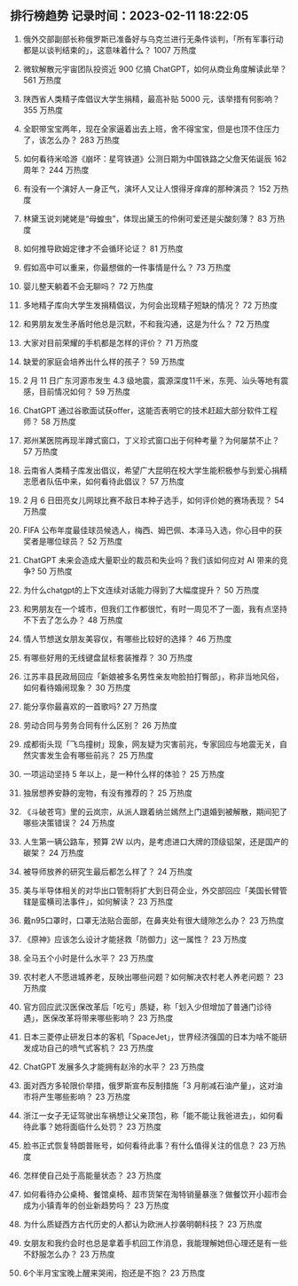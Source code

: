 
## 排行榜趋势 记录时间：2023-02-11 18:22:05
  
  1. 俄外交部副部长称俄罗斯已准备好与乌克兰进行无条件谈判，「所有军事行动都是以谈判结束的」，这意味着什么？ 1007 万热度
    
  2. 微软解散元宇宙团队投资近 900 亿搞 ChatGPT，如何从商业角度解读此举？ 561 万热度
    
  3. 陕西省人类精子库倡议大学生捐精，最高补贴 5000 元，该举措有何影响？ 355 万热度
    
  4. 全职带宝宝两年，现在全家逼着出去上班，舍不得宝宝，但是也顶不住压力了，该怎么办？ 283 万热度
    
  5. 如何看待米哈游《崩坏：星穹铁道》公测日期为中国铁路之父詹天佑诞辰 162 周年？ 244 万热度
    
  6. 有没有一个演好人一身正气，演坏人又让人恨得牙痒痒的那种演员？ 152 万热度
    
  7. 林黛玉说刘姥姥是“母蝗虫”，体现出黛玉的伶俐可爱还是尖酸刻薄？ 83 万热度
    
  8. 如何推导欧姆定律才不会循环论证？ 81 万热度
    
  9. 假如高中可以重来，你最想做的一件事情是什么？ 73 万热度
    
  10. 婴儿整天躺着不会无聊吗？ 72 万热度
    
  11. 多地精子库向大学生发捐精倡议，为何会出现精子短缺的情况？ 72 万热度
    
  12. 和男朋友发生矛盾时他总是沉默，不和我沟通，这是为什么？ 72 万热度
    
  13. 大家对目前荣耀的手机都是怎样的评价？ 71 万热度
    
  14. 缺爱的家庭会培养出什么样的孩子？ 59 万热度
    
  15. 2 月 11 日广东河源市发生 4.3 级地震，震源深度11千米，东莞、汕头等地有震感，目前情况如何？ 59 万热度
    
  16. ChatGPT 通过谷歌面试获offer，这能否表明它的技术赶超大部分软件工程师？ 58 万热度
    
  17. 郑州某医院再现半蹲式窗口，丁义珍式窗口出于何种考量？为何屡禁不止？ 57 万热度
    
  18. 云南省人类精子库发出倡议，希望广大昆明在校大学生能积极参与到爱心捐精志愿者队伍中来，如何看待此倡议？ 57 万热度
    
  19. 2 月 6 日田亮女儿网球比赛不敌日本种子选手，如何评价她的赛场表现？ 54 万热度
    
  20. FIFA 公布年度最佳球员候选人，梅西、姆巴佩、本泽马入选，你心目中的获奖者是哪位球员？ 52 万热度
    
  21. ChatGPT 未来会造成大量职业的裁员和失业吗？我们该如何应对 AI 带来的竞争? 50 万热度
    
  22. 为什么chatgpt的上下文连续对话能力得到了大幅度提升？ 50 万热度
    
  23. 和男朋友在一个城市，但我们工作都很忙，有时一周见不了一面，我有点坚持不下去了怎么办？ 48 万热度
    
  24. 情人节想送女朋友美容仪，有哪些比较好的选择？ 46 万热度
    
  25. 有哪些好用的无线键盘鼠标套装推荐？ 30 万热度
    
  26. 江苏丰县民政局回应「新娘被多名男性亲友吻脸拍打臀部」，称非当地风俗，如何看待婚闹现象？ 30 万热度
    
  27. 能分享你最喜欢的一首歌吗? 27 万热度
    
  28. 劳动合同与劳务合同有什么区别？ 26 万热度
    
  29. 成都街头现「飞鸟撞树」现象，网友疑为灾害前兆，专家回应与地震无关，自然灾害发生会有哪些前兆？ 25 万热度
    
  30. 一项运动坚持 5 年以上，是一种什么样的体验？ 25 万热度
    
  31. 独居想养安静的宠物，有没有推荐的？ 25 万热度
    
  32. 《斗破苍穹》里的云岚宗，从派人跟着纳兰嫣然上门退婚到被解散，期间犯了哪些决策错误？ 24 万热度
    
  33. 人生第一辆公路车，预算 2W 以内，是考虑进口大牌的顶级铝架，还是国产的碳架？ 24 万热度
    
  34. 被导师放养的研究生最后都怎么样了？ 24 万热度
    
  35. 美与半导体相关的对华出口管制将扩大到日荷企业，外交部回应「美国长臂管辖是蛮横司法事件」，如何解读？ 23 万热度
    
  36. 戴n95口罩时，口罩无法贴合面部，在鼻夹处有很大缝隙怎么办？ 23 万热度
    
  37. 《原神》应该怎么设计才能拯救「防御力」这一属性？ 23 万热度
    
  38. 全马五个小时是什么水平？ 23 万热度
    
  39. 农村老人不愿进城养老，反映出哪些问题？如何解决农村老人养老问题？ 23 万热度
    
  40. 官方回应武汉医保改革后「吃亏」质疑，称「划入少但增加了普通门诊待遇」，医保改革将带来哪些影响？ 23 万热度
    
  41. 日本三菱停止研发日本的客机「SpaceJet」，世界经济强国的日本为啥不能研发成功自己的喷气式客机？ 23 万热度
    
  42. ChatGPT 发展多久才能拥有赵泠的水平？ 23 万热度
    
  43. 面对西方多轮限价举措，俄罗斯宣布反制措施「3 月削减石油产量」，这对油市将产生哪些影响？ 23 万热度
    
  44. 浙江一女子无证驾驶出车祸想让父亲顶包，称「能不能让我爸进去」，如何看待此事？她将面临什么处罚？ 23 万热度
    
  45. 脸书正式恢复特朗普账号，如何看待此事？有什么值得关注的信息？ 23 万热度
    
  46. 怎样使自己处于高能量状态？ 23 万热度
    
  47. 如何看待办公桌椅、餐馆桌椅、超市货架在淘特销量暴涨？做餐饮开小超市会成为小镇青年的创业新趋势吗？ 23 万热度
    
  48. 为什么质疑西方古代历史的人都认为欧洲人抄袭明朝科技？ 23 万热度
    
  49. 女朋友和我约会时也总是拿着手机回工作消息，我能理解她但心理还是有一些不舒服怎么办？ 23 万热度
    
  50. 6个半月宝宝晚上醒来哭闹，抱还是不抱？ 23 万热度
    